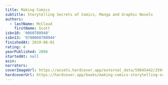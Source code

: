 ```yaml
---
title: Making Comics
subtitle: Storytelling Secrets of Comics, Manga and Graphic Novels
authors:
  - lastName: McCloud
    firstName: Scott
isbn10: '0060780940'
isbn13: '9780060780944'
finishedAt: 2010-06-01
rating: 4
yearPublished: 2006
startedAt: null
asin:
narrators:
coverImageUrl: https://assets.hardcover.app/external_data/59845442/259429c698055e42a0608fe4e373179c31536fc5.jpeg
hardcoverUrl: https://hardcover.app/books/making-comics-storytelling-secrets-of-comics-manga-and-graphic-novels/editions/30439561
---
```

